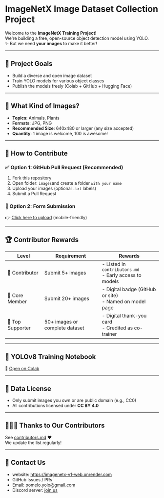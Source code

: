 # ImageNetX Image Dataset Collection Project

Welcome to the **ImageNetX Training Project**!  
We're building a free, open-source object detection model using YOLO.  
✨ But we need **your images** to make it better!

---

## 🎯 Project Goals

- Build a diverse and open image dataset
- Train YOLO models for various object classes
- Publish the models freely (Colab + GitHub + Hugging Face)

---

## 📸 What Kind of Images?

- **Topics**: Animals, Plants
- **Formats**: JPG, PNG
- **Recommended Size**: 640x480 or larger (any size accepted)
- **Quantity**: 1 image is welcome, 100 is awesome!

---

## 📂 How to Contribute

### ✅ Option 1: GitHub Pull Request (Recommended)

1. Fork this repository  
2. Open folder: `images`and create a folder `with your name`
3. Upload your images (optional `.txt` labels)  
4. Submit a Pull Request

### 📨 Option 2: Form Submission

👉 [Click here to upload](https://tally.so/r/mKNlNV) (mobile-friendly)

---

## 🏆 Contributor Rewards

| Level        | Requirement                          | Rewards |
|--------------|---------------------------------------|---------|
| 🥉 Contributor | Submit 5+ images                     | - Listed in `contributors.md`<br>- Early access to models |
| 🥈 Core Member | Submit 20+ images                    | - Digital badge (GitHub or site)<br>- Named on model page |
| 🥇 Top Supporter | 50+ images or complete dataset     | - Digital thank-you card<br>- Credited as co-trainer |

---

## 🔧 YOLOv8 Training Notebook

🚀 [Open on Colab](https://colab.research.google.com/drive/18wxL2BKlSwYKa0jZhZQcZHR-aqaVb47f?usp=sharing)

---

## 🧾 Data License

- Only submit images you own or are public domain (e.g., CC0)
- All contributions licensed under **CC BY 4.0**

---

## 🧑‍🤝‍🧑 Thanks to Our Contributors

See [contributors.md](./contributors.md) ❤️  
We update the list regularly!

---

## 💬 Contact Us

- website: https://imagenetx-v1-web.onrender.com
- GitHub Issues / PRs
- Email: pomelo.yolo@gmail.com
- Discord server: [join us](https://discord.gg/xcVGpGgv)

